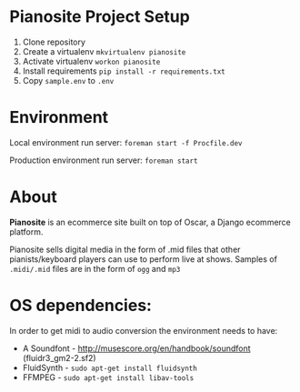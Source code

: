 # Pianosite Project Setup

1. Clone repository
2. Create a virtualenv `mkvirtualenv pianosite`
3. Activate virtualenv `workon pianosite`
4. Install requirements `pip install -r requirements.txt`
5. Copy `sample.env` to `.env`


# Environment

Local environment run server:
    `foreman start -f Procfile.dev`

Production environment run server:
    `foreman start`


# About

**Pianosite** is an ecommerce site built on top of Oscar, a Django ecommerce platform.

Pianosite sells digital media in the form of .mid files that other pianists/keyboard players can use to perform live at shows.
Samples of `.midi/.mid` files are in the form of `ogg` and `mp3`


# OS dependencies:

In order to get midi to audio conversion the environment needs to have:
* A Soundfont - http://musescore.org/en/handbook/soundfont (fluidr3_gm2-2.sf2)
* FluidSynth - `sudo apt-get install fluidsynth`
* FFMPEG - `sudo apt-get install libav-tools`